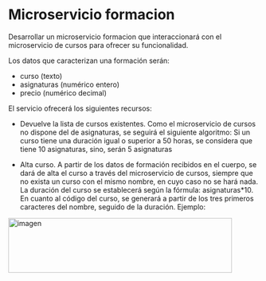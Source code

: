 # Microservicio formacion

Desarrollar un microservicio formacion que interaccionará con el microservicio de cursos para ofrecer su funcionalidad.

Los datos que caracterizan una formación serán:

- curso (texto)
- asignaturas (numérico entero)
- precio (numérico decimal)

El servicio ofrecerá los siguientes recursos:

- Devuelve la lista de cursos existentes. Como el microservicio de cursos no dispone del de asignaturas, se seguirá el siguiente algoritmo: Si un curso tiene una duración igual o superior a 50 horas, se considera que tiene 10 asignaturas, sino, serán 5 asignaturas

- Alta curso. A partir de los datos de formación recibidos en el cuerpo, se dará de alta el curso a través del microservicio de cursos, siempre que no exista un curso con el mismo nombre, en cuyo caso no se hará nada. La duración del curso se establecerá según la fórmula: asignaturas*10. En cuanto al código del curso, se generará a partir de los tres primeros caracteres del nombre, seguido de la duración. Ejemplo:

<img width="449" height="110" alt="imagen" src="https://github.com/user-attachments/assets/f6877ae9-8d00-48dc-bf75-6eee7c562f1b" />


